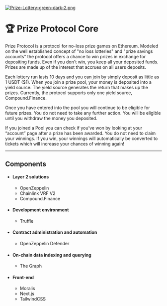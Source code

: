 [![Prize-Lottery-green-dark-2.png](https://i.postimg.cc/rFMHnnPW/Prize-Lottery-green-dark-2.png)](https://postimg.cc/jC3vCXKd)
# 🏆 Prize Protocol Core
Prize Protocol is a protocol for no-loss prize games on Ethereum. Modeled on the well established concept of "no loss lotteries" and "prize savings accounts" the protocol offers a chance to win prizes in exchange for depositing funds. Even if you don't win, you keep all your deposited funds. Prizes are made up of the interest that accrues on all users deposits.
 
Each lottery run lasts 10 days and you can join by simply deposit as little as 1 USDT ($1).
When you join a prize pool, your money is deposited into a yield source. The yield source generates the return that makes up the prizes. Currently, the protocol supports only one yield source, Compound.Finance.

Once you have entered into the pool you will continue to be eligible for future prizes. You do not need to take any further action. You will be eligible until you withdraw the money you deposited.

If you joined a Pool you can check if you’ve won by looking at your “account” page after a prize has been awarded. You do not need to claim your winnings. If you win, your winnings will automatically be converted to tickets which will increase your chances of winning again!

<hr />

## Components

 - #### Layer 2 solutions
   - OpenZeppelin
   - Chainlink VRF V2
   - Compound.Finance
 - #### Development environment
   - Truffle
 - #### Contract administration and automation
   - OpenZeppelin Defender
 - #### On-chain data indexing and querying
   - The Graph
 - #### Front-end
   - Moralis
   - Next.js
   - TailwindCSS
